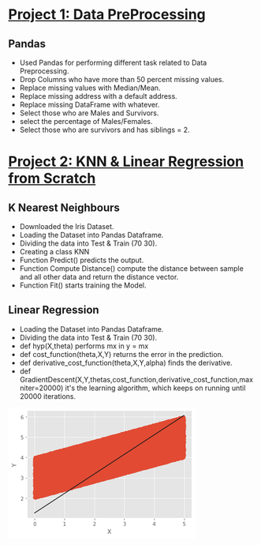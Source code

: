 
# [Project 1: Data PreProcessing](https://github.com/saqibijaz/Data-Preprocessing-Pandas)
## Pandas
* Used Pandas for performing different task related to Data Preprocessing.
* Drop Columns who have more than 50 percent missing values.
* Replace missing values with Median/Mean.
* Replace missing address with a default address.
* Replace missing DataFrame with whatever.
* Select those who are Males and Survivors.
* select the percentage of Males/Females.
* Select those who are survivors and has siblings = 2.

# [Project 2: KNN & Linear Regression from Scratch](https://github.com/saqibijaz/KNN-LinearRegressionFrom-Scratch)
## K Nearest Neighbours
* Downloaded the Iris Dataset.
* Loading the Dataset into Pandas Dataframe.
* Dividing the data into Test & Train (70 30).
* Creating a class KNN
* Function Predict() predicts the output.
* Function Compute Distance() compute the distance between sample and all other data and return the distance vector.
* Function Fit() starts training the Model.
## Linear Regression
* Loading the Dataset into Pandas Dataframe.
* Dividing the data into Test & Train (70 30).
* def hyp(X,theta) performs mx in y = mx
* def cost_function(theta,X,Y) returns the error in the prediction. 
* def derivative_cost_function(theta,X,Y,alpha) finds the derivative.
* def GradientDescent(X,Y,thetas,cost_function,derivative_cost_function,maxniter=20000) it's the learning algorithm, which keeps on running until 20000 iterations.
 
![](/images/LR.png)
